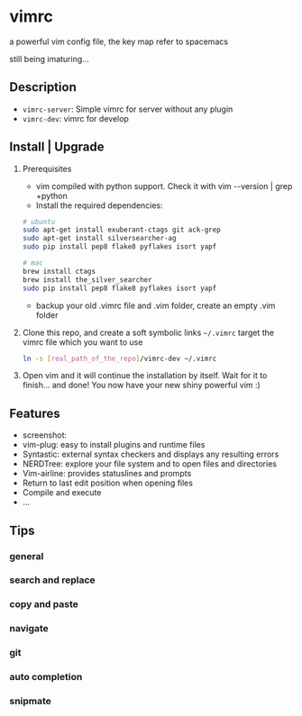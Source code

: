 # vimrc
a powerful vim config file, the key map refer to spacemacs

still being imaturing...

## Description

* `vimrc-server`: Simple vimrc for server without any plugin
* `vimrc-dev`: vimrc for develop

## Install | Upgrade

1. Prerequisites

    * vim compiled with python support. Check it with vim --version | grep +python
    * Install the required dependencies:
    ```bash
    # ubuntu
    sudo apt-get install exuberant-ctags git ack-grep
    sudo apt-get install silversearcher-ag
    sudo pip install pep8 flake8 pyflakes isort yapf

    # mac
    brew install ctags
    brew install the_silver_searcher
    sudo pip install pep8 flake8 pyflakes isort yapf
    ```
    * backup your old .vimrc file and .vim folder, create an empty .vim folder

2. Clone this repo, and create a soft symbolic links `~/.vimrc` target the vimrc file which you want to use
    ```bash
    ln -s [real_path_of_the_repo]/vimrc-dev ~/.vimrc
    ```
3. Open vim and it will continue the installation by itself. Wait for it to finish... and done! You now have your new shiny powerful vim :)


## Features

* screenshot:
* vim-plug: easy to install plugins and runtime files
* Syntastic: external syntax checkers and displays any resulting errors
* NERDTree: explore your file system and to open files and directories
* Vim-airline: provides statuslines and prompts
* Return to last edit position when opening files
* Compile and execute
* ...


## Tips

### general

### search and replace

### copy and paste

### navigate

### git

### auto completion

### snipmate

